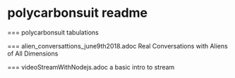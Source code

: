 # polycarbonsuit readme

=== polycarbonsuit tabulations

=== alien_conversattions_june9th2018.adoc
Real Conversations with Aliens of All Dimensions

=== videoStreamWithNodejs.adoc
a basic intro to stream 


